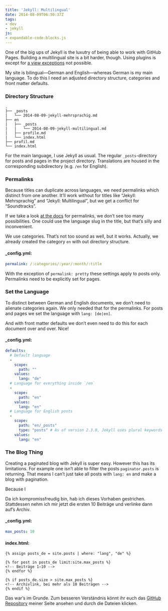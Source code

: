 ```yaml
---
title: 'Jekyll: Multilingual'
date: 2014-08-09T06:50:37Z
tags:
- dev
- jekyll
js:
- expandable-code-blocks.js
---
```


One of the big ups of Jekyll is the luxutry of being able to work with GitHub Pages. Building a multilingual site is a bit harder, though. Using plugins is except for [a view exceptions](https://help.github.com/articles/using-jekyll-plugins-with-github-pages) not possible.

My site is bilingual—German and English—whereas German is my main language. To do this I need an adjusted directory structure, categories and front matter defaults.

### Directory Structure

```
.
├── _posts
|   └── 2014-08-09-jekyll-mehrsprachig.md
├── en
|   ├── _posts
|   |   └── 2014-08-09-jekyll-multilingual.md
|   ├── profile.md
|   └── index.html
├── profil.md
└── index.html
```

For the main language, I use Jekyll as usual. The regular `_posts`-directory for posts and pages in the project directory. Translations are housed in the corresponding subdirectory (e.g. `/en` for English).

### Permalinks

Because titles can duplicate across languages, we need permalinks which distinct from one another. It’ll work without for titles like “Jekyll: Mehrsprachig” and “Jekyll: Multilingual”, but we get a conflict for “Soundtracks”.

If we take a look [at the docs](https://jekyllrb.com/docs/permalinks/#template-variables) for permalinks, we don’t see too many possibilities. One could use the language slug in the title, but that’s silly and inconvenient.

We use categories. That’s not too sound as well, but it works. Actually, we already created the category `en` with out directory structure.

#### _config.yml:

```yaml
permalink: /:categories/:year/:month/:title
```

<p class="block-note">With the exception of <code>permalink: pretty</code> these settings apply to posts only. Permalinks need to be explicitly set for pages.</p>

### Set the Language

To distinct between German and English documents, we don’t need to alienate categories again. We only needed that for the permalinks. For posts and pages we set the language with `lang: [de|en]`.

And with front matter defaults we don’t even need to do this for each document over and over. Nice!

#### _config.yml:

```yaml
defaults:
  # Default language
  -
    scope:
      path: ""
    values:
      lang: "de"
  # Language for everything inside `/en`
  -
    scope:
      path: "en"
    values:
      lang: "en"
  # Language for English posts
  -
    scope:
      path: "en/_posts"
      type: "posts" # As of version 2.3.0, Jekyll uses plural keywords for type
    values:
      lang: "en"
```

### The Blog Thing

Creating a paginated blog with Jekyll is super easy. However this has its limitations. For example one isn’t able to filter the posts `paginator.posts` is returning. That means I can’t just take all posts with `lang: en` and make a blog with pagination.

Because I

Da ich kompromissfreudig bin, hab ich dieses Vorhaben gestrichen. Stattdessen nehm ich mir jetzt die ersten 10 Beiträge und verlinke dann auf’s Archiv.

#### _config.yml:

```yaml
max_posts: 10
```

#### index.html:

```liquid
{% assign posts_de = site.posts | where: "lang", "de" %}

{% for post in posts_de limit:site.max_posts %}
<!-- Beiträge 1–10 -->
{% endfor %}

{% if posts_de.size > site.max_posts %}
<!-- Archivlink, bei mehr als 10 Beiträgen -->
{% endif %}
```

Das war’s im Grunde. Zum besseren Verständnis könnt ihr euch das [GitHub Repository](http://github.com/kleinfreund/kleinfreund.de) meiner Seite ansehen und durch die Dateien klicken.

